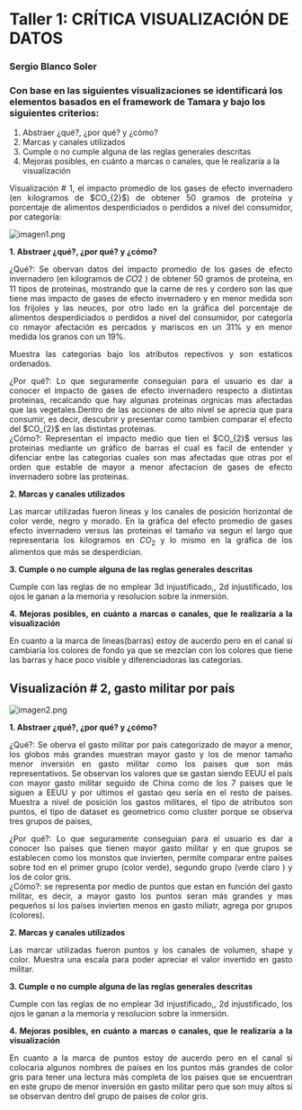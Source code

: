 # Taller 1: CRÍTICA VISUALIZACIÓN DE DATOS

### Sergio Blanco Soler

### Con base en las siguientes visualizaciones se identificará los elementos basados en el framework de Tamara y bajo los siguientes criterios:

1. Abstraer ¿qué?, ¿por qué? y ¿cómo?
2. Marcas y canales utilizados
3. Cumple o no cumple alguna de las reglas generales descritas
4. Mejoras posibles, en cuánto a marcas o canales, que le realizaría a la visualización

<div style="text-align: justify">
Visualización # 1, el impacto promedio de los gases de efecto invernadero (en kilogramos de $CO_{2}$) de obtener 50 gramos de proteína  y porcentaje de alimentos desperdiciados o perdidos a nivel del consumidor, por categoría:
<div/>

![imagen1.png](attachment:imagen1.png)

**1. Abstraer ¿qué?, ¿por qué? y ¿cómo?**





<div style="text-align: justify">
¿Qué?: Se obervan datos del impacto promedio de los gases de efecto invernadero (en kilogramos de  𝐶𝑂2 ) de obtener 50 gramos de proteína, en 11 tipos de proteinas, mostrando que la carne de res y cordero son las que tiene mas impacto de gases de efecto invernadero y en menor medida son los frijoles y las neuces, por otro lado en la gráfica del porcentaje de alimentos desperdiciados o perdidos a nivel del consumidor, por categoría co nmayor afectación es percados y mariscos en un 31% y en menor medida los granos con un 19%.
    
Muestra las categorias bajo los atributos repectivos y son estaticos ordenados.
    
<div/>

<div style="text-align: justify">
¿Por qué?: Lo que seguramente conseguian para el usuario es dar a conocer el impacto de gases de efecto invernadero respecto a distintas proteinas, recalcando que hay algunas proteinas orgnicas mas afectadas que las vegetales.Dentro de las acciones de alto nivel se aprecia que para consumir, es decir, descubrir y presentar como tambien comparar el efecto del $CO_{2}$ en las distintas proteinas.
    
<div/>

<div style="text-align: justify">
    ¿Cómo?: Representan el impacto medio que tien el $CO_{2}$ versus las proteinas mediante un gráfico de barras el cual es facil de entender y difenciar entre las categorias cuales son mas afectadas que otras por el orden que estable de mayor a menor afectacion de gases de efecto invernadero sobre las proteinas. 
    
<div/>

**2. Marcas y canales utilizados**

<div style="text-align: justify">

Las marcar utilizadas fueron lineas y los canales de posición horizontal de color verde, negro y morado. En la gráfica del efecto promedio de gases efecto invernadero versus las proteinas el tamaño va segun el largo que representaria los kilogramos en $CO_{2}$ y lo mismo en la gráfica de los alimentos que más se desperdician.
    
<div/>

**3. Cumple o no cumple alguna de las reglas generales descritas**

<div style="text-align: justify">

Cumple con las reglas de no emplear 3d injustificado,, 2d injustificado, los ojos le ganan a la memoria y resolucion sobre la inmersión.
    
<div/>


**4. Mejoras posibles, en cuánto a marcas o canales, que le realizaría a la visualización**

<div style="text-align: justify">

En cuanto a la marca de lineas(barras) estoy de aucerdo pero en el canal si cambiaria los colores de fondo ya que se mezclan con los colores que tiene las barras y hace poco visible y diferenciadoras las categorias.
    
<div/>

## Visualización # 2, gasto militar por país

![imagen2.png](attachment:imagen2.png)

**1. Abstraer ¿qué?, ¿por qué? y ¿cómo?**

<div style="text-align: justify">
    
¿Qué?: Se oberva el gasto militar por país categorizado de mayor a menor, los globos más grandes muestran mayor gasto y los de menor tamaño menor inversión en gasto militar como los paises que son más representativos. Se observan los valores que se gastan siendo EEUU el país con mayor gasto militar seguido de China como de los 7 paises que le siguen a EEUU y por ultimos el gastao qeu sería en el resto de paises. Muestra a nivel de posición los gastos militares, el tipo de atributos son puntos, el tipo de dataset es geometrico como cluster porque se observa tres grupos de paises, 
    
<div/>

<div style="text-align: justify">
¿Por qué?: Lo que seguramente conseguian para el usuario es dar a conocer lso países que tienen mayor gasto militar y en que grupos se establecen como los monstos que invierten, permite comparar entre países sobre tod en el primer grupo (color verde), segundo grupo (verde claro ) y los de color gris.
    
<div/>

<div style="text-align: justify">
    ¿Cómo?: se representa por medio de puntos que estan en función del gasto militar, es decir, a mayor gasto los puntos seran más grandes y mas pequeños si los países invierten menos en gasto miliatr, agrega por grupos (colores).
    
<div/>

**2. Marcas y canales utilizados**

<div style="text-align: justify">

Las marcar utilizadas fueron puntos y los canales de volumen, shape y color. Muestra una escala para poder apreciar el valor invertido en gasto militar.
    
<div/>

**3. Cumple o no cumple alguna de las reglas generales descritas**

<div style="text-align: justify">

Cumple con las reglas de no emplear 3d injustificado,, 2d injustificado, los ojos le ganan a la memoria y resolucion sobre la inmersión.
    
<div/>


**4. Mejoras posibles, en cuánto a marcas o canales, que le realizaría a la visualización**

<div style="text-align: justify">

En cuanto a la marca de puntos estoy de aucerdo pero en el canal si colocaria algunos nombres de países en los puntos más grandes de color gris para tener una lectura más completa de los paises que se encuentran en este grupo de menor inversión en gasto militar pero que son muy altos si se observan dentro del grupo de paises de color gris.
<div/>


```python

```

